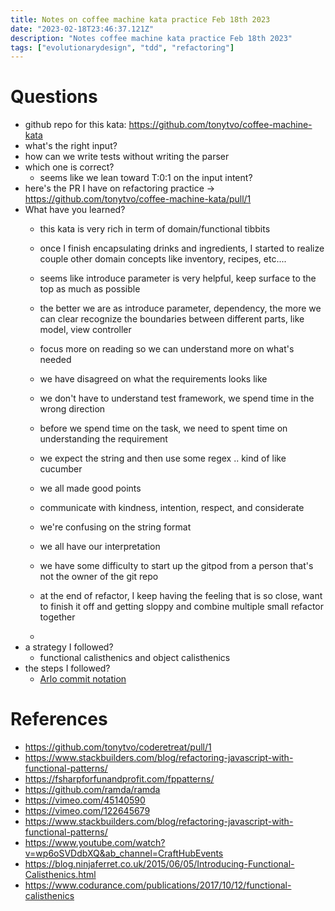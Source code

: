 ```yaml
---
title: Notes on coffee machine kata practice Feb 18th 2023
date: "2023-02-18T23:46:37.121Z"
description: "Notes coffee machine kata practice Feb 18th 2023"
tags: ["evolutionarydesign", "tdd", "refactoring"]
---
```


# Questions
- github repo for this kata: https://github.com/tonytvo/coffee-machine-kata
- what's the right input?
- how can we write tests without writing the parser
- which one is correct?
  - seems like we lean toward T:0:1 on the input intent? 
- here's the PR I have on refactoring practice -> https://github.com/tonytvo/coffee-machine-kata/pull/1
- What have you learned?
  - this kata is very rich in term of domain/functional tibbits
  - once I finish encapsulating drinks and ingredients, I started to realize couple other domain concepts like inventory, recipes, etc....
  - seems like introduce parameter is very helpful, keep surface to the top as much as possible
  - the better we are as introduce parameter, dependency, the more we can clear recognize the boundaries between different parts, like model, view controller
  - focus more on reading so we can understand more on what's needed
  - we have disagreed on what the requirements looks like
  - we don't have to understand test framework, we spend time in the wrong direction
  - before we spend time on the task, we need to spent time on understanding the requirement
  - we expect the string and then use some regex .. kind of like cucumber
  - we all made good points
  - communicate with kindness, intention, respect, and considerate
  - we're confusing on the string format
  - we all have our interpretation
  - we have some difficulty to start up the gitpod from a person that's not the owner of the git repo
  - at the end of refactor, I keep having the feeling that is so close, want to finish it off and getting sloppy and combine multiple small refactor together

  - 
- a strategy I followed?
  - functional calisthenics and object calisthenics
- the steps I followed?
  - [Arlo commit notation](https://github.com/RefactoringCombos/ArlosCommitNotation)
# References
- https://github.com/tonytvo/coderetreat/pull/1
- https://www.stackbuilders.com/blog/refactoring-javascript-with-functional-patterns/
- https://fsharpforfunandprofit.com/fppatterns/
- https://github.com/ramda/ramda
- https://vimeo.com/45140590
- https://vimeo.com/122645679
- https://www.stackbuilders.com/blog/refactoring-javascript-with-functional-patterns/
- https://www.youtube.com/watch?v=wp6oSVDdbXQ&ab_channel=CraftHubEvents
- https://blog.ninjaferret.co.uk/2015/06/05/Introducing-Functional-Calisthenics.html
- https://www.codurance.com/publications/2017/10/12/functional-calisthenics